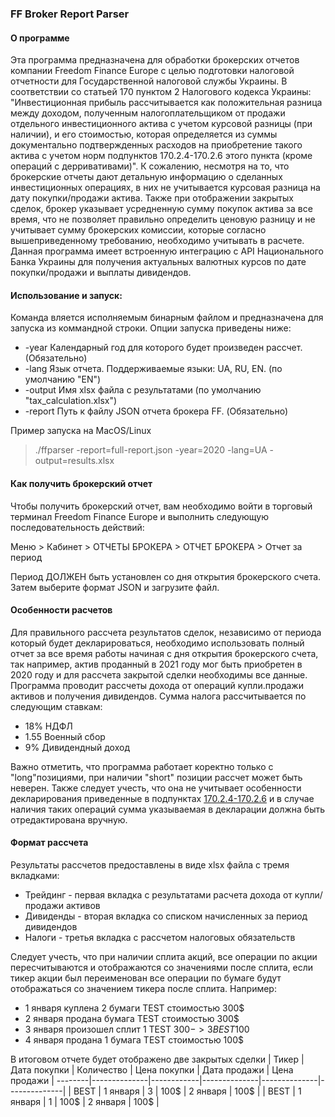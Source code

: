 ### FF Broker Report Parser
#### О программе

Эта программа предназначена для обработки брокерских отчетов компании Freedom Finance Europe c целью подготовки налоговой отчетности для Государственной налоговой службы Украины. В соответствии со статьей 170 пунктом 2 Налогового кодекса Украины: "Инвестиционная прибыль рассчитывается как положительная разница между доходом, полученным налогоплательщиком от продажи отдельного инвестиционного актива с учетом курсовой разницы (при наличии), и его стоимостью, которая определяется из суммы документально подтвержденных расходов на приобретение такого актива с учетом норм подпунктов 170.2.4-170.2.6 этого пункта  (кроме операций с дерривативами)".
К сожалению, несмотря на то, что брокерские отчеты дают детальную информацию о сделанных инвестиционных операциях, в них не учитывается курcовая разница на дату покупки/продажи актива. Также при отображении закрытых сделок,  брокер указывает усредненную сумму покупок актива за все время, что не позволяет правильно определить ценовую разницу и не учитывает сумму брокерских комиссии, которые согласно вышеприведенному требованию, необходимо учитывать в расчете. Данная программа имеет встроенную интеграцию с API Национального Банка Украины для получения актуальных валютных курсов по дате покупки/продажи и выплаты дивидендов.

#### Использование и запуск:
Команда вляется исполняемым бинарным файлом и предназначена для запуска из коммандной строки. Опции запуска приведены ниже:
  - -year     	 Календарный год для которого будет произведен рассчет. (Обязательно)
  - -lang     	Язык отчета. Поддерживаемые языки: UA, RU, EN. (по умолчанию "EN")
  - -output     	Имя xlsx файла с результатами (по умолчанию "tax_calculation.xlsx")
  - -report     	Путь к файлу JSON отчета брокера FF. (Обязательно)

Пример запуска на MacOS/Linux
> ./ffparser -report=full-report.json -year=2020 -lang=UA -output=results.xlsx

#### Как получить брокерский отчет
Чтобы получить брокерский отчет, вам необходимо войти в торговый терминал Freedom Finance Europe и выполнить следующую последовательность действий:

Меню > Кабинет > ОТЧЕТЫ БРОКЕРА > ОТЧЕТ БРОКЕРА > Отчет за период

Период ДОЛЖЕН быть установлен со дня открытия брокерского счета. Затем выберите формат JSON и загрузите файл.

#### Особенности расчетов
Для правильного рассчета результатов сделок, независимо от периода который будет декларироваться, необходимо использовать полный отчет за все время работы начиная с дня открытия брокерского счета, так например, актив проданный в 2021 году мог быть приобретен в 2020 году и для рассчета закрытой сделки необходимы все данные. Программа проводит рассчеты дохода от операций купли.продажи активов и получения дивидендов. Сумма налога рассчитывается по следующим ставкам:
- 18% НДФЛ
- 1.55 Военный сбор
- 9% Дивидендный доход

Важно отметить, что программа работает коректно только с "long"позициями, при наличии "short" позиции рассчет может быть неверен. Также следует учесть, что она не учитывает особенности декларирования приведенные в подпунктах [170.2.4-170.2.6](https://zakon.rada.gov.ua/laws/show/2755-17?lang=ru#n3998) и в случае наличия таких операций сумма указываемая в декларации должна быть отредактирована вручную.

#### Формат рассчета
Результаты рассчетов предоставлены в виде xlsx файла с тремя вкладками:
- Трейдинг - первая вкладка с результатами расчета дохода от купли/продажи активов
- Дивиденды - вторая вкладка со списком начисленных за период дивидендов
- Налоги - третья вкладка с рассчетом налоговых обязательств

Следует учесть, что при наличии сплита акций, все операции по акции пересчитываются и отображаются со значениями после сплита, если тикер акции был переименован все операции по бумаге будут отображаться со значением тикера после сплита. Например:
- 1 января куплена 2 бумаги TEST стоимостью 300$
- 2 января продана бумага TEST стоимостью 300$
- 3 января  произошел сплит 1 TEST 300$-> 3 BEST 100$
- 4 января продана 1 бумага TEST стоимостью 100$

В итоговом отчете будет отображено две закрытых сделки
| Тикер | Дата покупки | Количество | Цена покупки | Дата продажи | Цена продажи |
--------|--------------|------------|--------------|--------------|--------------|
| BEST | 1 января | 3 | 100$ | 2 января | 100$ |
| BEST | 1 января | 1 | 100$ | 2 января | 100$ |
